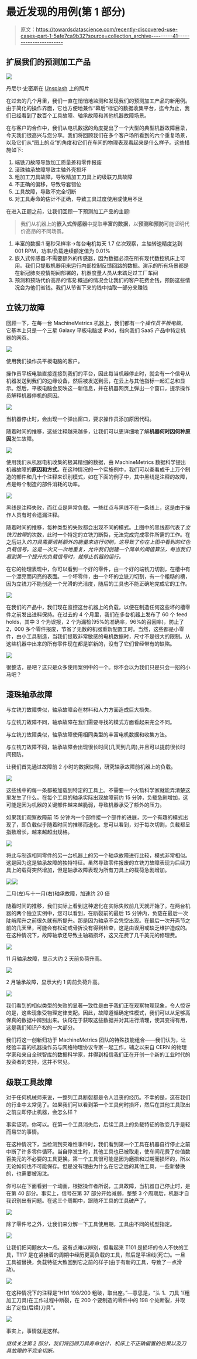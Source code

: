 # 最近发现的用例(第 1 部分)

> 原文：<https://towardsdatascience.com/recently-discovered-use-cases-part-1-5afe7ca9b32?source=collection_archive---------41----------------------->

## 扩展我们的预测加工产品

![](img/3aadd6b052f14e91ae77cbc061ac8abe.png)

丹尼尔·史密斯在 [Unsplash](https://unsplash.com?utm_source=medium&utm_medium=referral) 上的照片

在过去的几个月里，我们一直在悄悄地监测和发现我们的预测加工产品的新用例。由于简化的操作界面，它也方便地兼作“幕后”标记的数据收集平台，迄今为止，我们已经看到了数百个工具故障、轴承故障和其他机器故障场景。

在与客户的合作中，我们从电机数据的角度提出了一个大型的典型机器故障目录，今天我们很高兴与您分享。我们将回顾我们在多个客户场所看到的六个重复场景，以及它们从“图上的点”的角度和它们在车间的物理表现看起来是什么样子。这些措施如下:

1.  端铣刀故障导致加工质量差和零件报废
2.  滚珠轴承故障导致主轴外壳损坏
3.  粗加工刀具故障，导致精加工刀具上的级联刀具故障
4.  不正确的偏移，导致导套错位
5.  工具故障，导致不完全切断
6.  对工具寿命的估计不正确，导致工具过度使用或使用不足

在进入正题之前，让我们回顾一下预测加工产品的主题:

> 我们从机器上的**嵌入式传感器**中提取**丰富的数据**，以**预测和预防**可能证明代价高昂的不同场景。

1.  丰富的数据:1 毫秒采样率->每台电机每天 1.7 亿次观察，主轴转速精度达到 001 RPM，功率/负载连续额定值为 0.01%
2.  嵌入式传感器:不需要额外的传感器，因为数据必须在所有现代数控机床上可用。我们只提取机器用来运行内部控制反馈回路的数据。演示的所有场景都是在新冠肺炎疫情期间部署的，机器度量人员从未踏足过工厂车间
3.  预测和预防代价高昂的情况:概述的情况会让我们的客户花费金钱，预防这些情况会为他们省钱。我们从节省下来的钱中抽取一部分来赚钱

## 立铣刀故障

回顾一下，在每一台 MachineMetrics 机器上，我们都有一个*操作员平板电脑*，它基本上只是一个三星 Galaxy 平板电脑或 iPad，指向我们 SaaS 产品中特定机器的网页。

![](img/130800fc5118ca9ea7957ca0794f32cb.png)

使用我们操作员平板电脑的客户。

操作员平板电脑直接连接到我们的平台，因此每当机器停止时，就会有一个信号从机器发送到我们的边缘设备，然后被发送到云，在云上与其他指标一起汇总和显示。然后，平板电脑会反映这一新信息，并在机器网页上弹出一个窗口，提示操作员解释机器停机的原因。

![](img/18dd06d11268eb232a4aef772215b45b.png)

当机器停止时，会出现一个弹出窗口，要求操作员添加原因代码。

随着时间的推移，这些注释越来越多，让我们可以更详细地了解**机器何时因何种原因**发生故障。

![](img/7804a40cc6713d866f4fdb6664d93d14.png)

使用我们从机器电机收集的极其精细的数据，由 MachineMetrics 数据科学提出机器故障的**原因和方式**。在这种情况的一个实施例中，我们可以查看成千上万个制造的部件和几十个注释来识别模式，如在下面的例子中，其中黑线是注释的故障，点是每个制造的部件消耗的功率。

![](img/6bec9a99956e3bf5dc4e534758c046b9.png)

黑线是注释失败，而红点是异常负载。一些红点与黑线不在一条线上，这是由于操作人员有时会遗漏注释。

随着时间的推移，每种类型的失败都会出现不同的模式。上图中的黑线都代表了*立铣刀故障*的次数，此时一个特定的立铣刀断裂，无法完成完成零件所需的工作。在之后进入*的刀具需要消耗额外的能量来进行切削，这导致了你在上图中看到的红色负载信号。这是一次又一次地重复，允许我们创建一个简单的阈值算法，每当我们看到第一个提升的负载信号时，就停止机器的运行。*

在它的物理表现中，你可以看到一个好的零件，由一个好的端铣刀切割，在槽中有一个漂亮而闪亮的表面。一个坏零件，由一个坏的立铣刀切割，有一个粗糙的槽，因为立铣刀不能创造一个光滑的光洁度，随后的工具也不能正确地完成它的工作。

![](img/ab098ec4079c75d06a62b740345a7b45.png)

在我们的产品中，我们现在监控这台机器上的负载，以便在制造任何这些坏的槽零件之前发出进料保持。在过去的 4 个月里，我们在多台机器上发布了 60 个 feed holds，其中 3 个为误报，2 个为漏检(95%的准确率，96%的召回率)，防止了 2，000 多个零件报废，节省了无数的机器重新配置工时。当然，这些都是小零件，由小工具制造，当我们提取非常敏感的电机数据时，尺寸不是很大的限制。从这些机器中出来的所有零件现在都是崭新的，没有了它们曾经带有的缺陷。

![](img/0e5d7891be6cde18b39b2b974a4ac593.png)

很整洁，是吧？这只是众多使用案例中的一个。你不会以为我们只是只会一招的小马吧？

## 滚珠轴承故障

与立铣刀故障类似，轴承故障会在材料和人力方面造成巨大损失。

与立铣刀故障不同，轴承故障在我们需要寻找的模式方面看起来完全不同。

与立铣刀故障类似，轴承故障使用相同类型的丰富电机数据和收集方法。

与立铣刀故障不同，轴承故障会出现很长时间(几天到几周),并且可以提前很长时间预防。

让我们首先通过故障前 2 小时的数据快照，研究轴承故障前机器上的负载。

![](img/4ba7d1641ff59b0d28d4c459af07904d.png)

这些线中的每一条都被加载到特定的工具上。不需要一个火箭科学家就能弄清楚这里发生了什么。在每个工具的轴承实际出现故障前约 15 分钟，负载急剧增加，这可能是因为机器的关键部件越来越脆弱，导致机器承受了额外的压力。

如果我们观察故障前 15 分钟内一个部件接一个部件的进展，另一个有趣的模式出现了，即负载似乎随着时间的推移而退化。您可以看到，对于每次切割，负载都呈指数增长，越来越超出规格。

![](img/3c54382ab4c71e5c41a361fd2391b306.png)

将此与制造相同零件的另一台机器上的另一个轴承故障进行比较，模式非常相似。这是因为这是轴承故障的独特特征。虽然导致零件报废的立铣刀故障表现为后续刀具上的载荷突然增加，但是轴承故障表现为所有刀具上的载荷急剧增加。

![](img/bdf444a06b1957fa90967b16f447a49d.png)![](img/3c54382ab4c71e5c41a361fd2391b306.png)

二月(左)与十一月(右)轴承故障，加速约 20 倍

随着时间的推移，我们实际上看到这种退化在实际失败前几天就开始了。在两台机器的两个独立实例中，您可以看到，在断裂前的最后 15 分钟内，负载在最后一次陡峭爬升之前很久就有所提升。那是因为轴承不会凭空出现。在最后一次开斋节之前的几天里，可能会有松动或骨折没有得到检查，这是由误用或缺乏维护造成的。在这种情况下，故障轴承还导致主轴箱损坏，这又花费了几千美元的修理费。

![](img/6bece9985a49f67e422f1a576467296b.png)

11 月轴承故障，显示大约 2 天前负荷升高。

![](img/e34d621cabba39cf1ae68d0fad9b3c46.png)

2 月轴承故障，显示大约 1 周前负荷升高。

![](img/3e464e3bbc224110b219afa2e51d0dfe.png)

我们看到的相似类型的失败的显著一致性是由于我们正在观察物理现象，令人惊讶的是，这些现象受物理定律支配。因此，故障遵循确定性模式，我们可以从足够高保真的数据中辨别出来。诀窍在于获取这些数据并对其进行清理，使其变得有用，这是我们知识产权的一大部分。

我们将这一创新归功于 MachineMetrics 团队的特殊技能组合——我们认为，让经验丰富的机器操作员与网络物理协议专家一起工作，辅之以来自 CERN 的物理学家和来自全球智库的数据科学家，并得到相信我们正在开创一个新的工业时代的投资者的支持，这并不常见。

## 级联工具故障

对于任何机械师来说，一整列工具断裂都是令人沮丧的经历。不幸的是，这在我们的行业中太常见了。如果我们可以看到第一个工具何时损坏，然后在其他工具取出之前立即停止机器，会怎么样？

事实证明，你可以。在第一个工具消失后，后续工具上的负载特征的改变几乎是轻而易举的事情。

在这种情况下，当检测到灾难性事件时，我们看到第一个工具在机器自行停止之前中断了许多零件循环。当自停发生时，其他工具也已被取走，使车间花费了价值数百美元的不必要的工具更换。第一个工具很可能是因为磨损和过期而损坏的，所以无论如何也不可能保存。但是没有理由为什么在它之后的其他工具，一些新替换的，也需要被淘汰。

你可以在下面看到一个动画，根据操作者所说，工具故障，当机器自己停止时，是在第 40 部分。事实上，信号在第 37 部分开始减弱，整整 3 个周期后，机器才自我识别出有问题。在这三个周期中，跟随坏工具的工具破产了。

![](img/b840787a02b5aede1fcb9fbd20736b4f.png)

除了零件号之外，让我们来分解一下工具使用期，工具由不同的线型指定。

![](img/a8a8c8e5debb6443059deba19b18b69b.png)

让我们把问题放大一点。这有点难以辨别，但看起来 T101 是损坏的令人不快的工具，T117 是在紧接着的周期中经历更高负载的工具，然后是平坦线(死亡)。一旦工具被替换，负载特征大致回到它之前的样子(由于有新的工具，导致了一点滑动)。

![](img/717bef5e0157c0197de9d285d75b3c09.png)

在这种情况下的注释是“H1t1 198/200 粗破，取出座。”—意思是，“头 1、刀具 1(粗加工刀具)在工作过程中断裂，在 200 个要制造的零件中的 198 个处断裂，并取出了定位(后续)刀具”。

![](img/08a20983e477db5d28889932862fea06.png)

事实上，事情就是这样。

*继续关注第 2 部分，我们将回顾刀具寿命估计、机床上不正确偏置的后果以及刀具故障的不完全切断。*